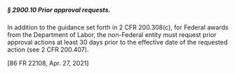 ##### § 2900.10 Prior approval requests. #####

In addition to the guidance set forth in 2 CFR 200.308(c), for Federal awards from the Department of Labor, the non-Federal entity must request prior approval actions at least 30 days prior to the effective date of the requested action (see 2 CFR 200.407).

[86 FR 22108, Apr. 27, 2021]